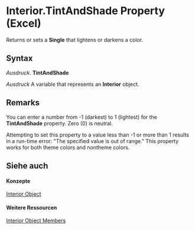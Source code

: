 
# Interior.TintAndShade Property (Excel)

Returns or sets a  **Single** that lightens or darkens a color.


## Syntax

 _Ausdruck_. **TintAndShade**

 _Ausdruck_ A variable that represents an **Interior** object.


## Remarks

You can enter a number from -1 (darkest) to 1 (lightest) for the  **TintAndShade** property. Zero (0) is neutral.

Attempting to set this property to a value less than -1 or more than 1 results in a run-time error: "The specified value is out of range." This property works for both theme colors and nontheme colors.


## Siehe auch


#### Konzepte


[Interior Object](37c79831-2cac-69fd-10ee-6d5415ed338b.md)
#### Weitere Ressourcen


[Interior Object Members](http://msdn.microsoft.com/library/d79ff9a6-fa56-8b0f-9a89-d54dbba57346%28Office.15%29.aspx)